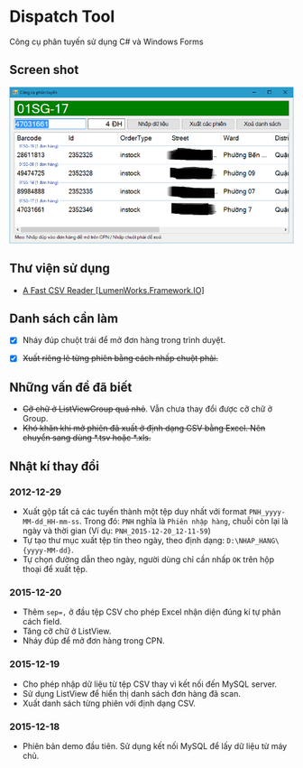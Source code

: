 # Dispatch Tool
Công cụ phân tuyến sử dụng C# và Windows Forms

## Screen shot

![Screen shot](https://raw.githubusercontent.com/giautm/dispatch-tool/master/screen-shot.png)

## Thư viện sử dụng

- [A Fast CSV Reader [LumenWorks.Framework.IO]](http://www.codeproject.com/Articles/9258/A-Fast-CSV-Reader)

## Danh sách cần làm

- [x] Nháy đúp chuột trái để mở đơn hàng trong trình duyệt.

- [x] ~~Xuất riêng lẻ từng phiên bằng cách nhấp chuột phải.~~

## Những vấn đề đã biết

- ~~Cỡ chữ ở ListViewGroup quá nhỏ~~. Vẫn chưa thay đổi được cỡ chữ ở Group.
- ~~Khó khăn khi mở phiên đã xuất ở định dạng CSV bằng Excel. Nên chuyển sang dùng *.tsv hoặc *.xls.~~

## Nhật kí thay đổi

### 2012-12-29

- Xuất gộp tất cả các tuyến thành một tệp duy nhất với format `PNH_yyyy-MM-dd_HH-mm-ss`. Trong đó: `PNH` nghĩa là `Phiên nhập hàng`, chuỗi còn lại là ngày và thời gian (Ví dụ: `PNH_2015-12-20_12-11-59`)
- Tự tạo thư mục xuất tệp tin theo ngày, theo định dạng: `D:\NHAP_HANG\{yyyy-MM-dd}`.
- Tự chọn đường dẫn theo ngày, người dùng chỉ cần nhấp `OK` trên hộp thoại để xuất tệp.

### 2015-12-20

- Thêm `sep=,` ở đầu tệp CSV cho phép Excel nhận diện đúng kí tự phân cách field.
- Tăng cỡ chữ ở ListView.
- Nháy đúp để mở đơn hàng trong CPN.

### 2015-12-19

- Cho phép nhập dữ liệu từ tệp CSV thay vì kết nối đến MySQL server.
- Sử dụng ListView để hiển thị danh sách đơn hàng đã scan.
- Xuất danh sách từng phiên với định dạng CSV.

### 2015-12-18

- Phiên bản demo đầu tiên. Sử dụng kết nối MySQL để lấy dữ liệu từ máy chủ.